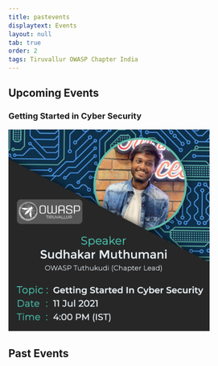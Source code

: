 ```yaml
---
title: pastevents
displaytext: Events
layout: null
tab: true
order: 2
tags: Tiruvallur OWASP Chapter India
---
```


## Upcoming Events

### Getting Started in Cyber Security

<img src="assets/images/getting_started_in_cyber_security.jpg" width="400" height="400">

## Past Events
